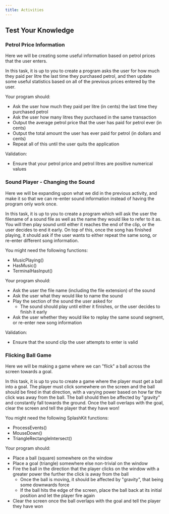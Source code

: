 ```yaml
---
title: Activities
---
```


## Test Your Knowledge

### Petrol Price Information

Here we will be creating some useful information based on petrol prices that the user enters.

In this task, it is up to you to create a program asks the user for how much they paid per litre the last time they purchased petrol, and then update some useful statistics based on all of the previous prices entered by the user.

Your program should:

- Ask the user how much they paid per litre (in cents) the last time they purchased petrol
- Ask the user how many litres they purchased in the same transaction
- Output the average petrol price that the user has paid for petrol ever (in cents)
- Output the total amount the user has ever paid for petrol (in dollars and cents)
- Repeat all of this until the user quits the application

Validation:

- Ensure that your petrol price and petrol litres are positive numerical values

### Sound Player - Changing the Sound

Here we will be expanding upon what we did in the previous activity, and make it so that we can re-enter sound information instead of having the program only work once.

In this task, it is up to you to create a program which will ask the user the filename of a sound file as well as the name they would like to refer to it as. You will then play sound until either it reaches the end of the clip, or the user decides to end it early. On top of this, once the song has finished playing, it should ask if the user wants to either repeat the same song, or re-enter different song information.

You might need the following functions:

- MusicPlaying()
- HasMusic()
- TerminalHasInput()

Your program should:

- Ask the user the file name (including the file extension) of the sound
- Ask the user what they would like to name the sound
- Play the section of the sound the user asked for
  - The sound should play until either it finishes, or the user decides to finish it early
- Ask the user whether they would like to replay the same sound segment, or re-enter new song information

Validation:

- Ensure that the sound clip the user attempts to enter is valid

### Flicking Ball Game

Here we will be making a game where we can "flick" a ball across the screen towards a goal.

In this task, it is up to you to create a game where the player must get a ball into a goal. The player must click somewhere on the screen and the ball should be fired in that direction, with a varying power based on how far the click was away from the ball. The ball should then be affected by "gravity" and constantly fall towards the ground. Once the ball overlaps with the goal, clear the screen and tell the player that they have won!

You might need the following SplashKit functions:

- ProcessEvents()
- MouseDown()
- TriangleRectangleIntersect()

Your program should:

- Place a ball (square) somewhere on the window
- Place a goal (triangle) somewhere else non-trivial on the window
- Fire the ball in the direction that the player clicks on the window with a greater power the further the click is away from the ball
  - Once the ball is moving, it should be affected by "gravity", that being some downwards force
  - If the ball hits the edge of the screen, place the ball back at its initial position and let the player fire again
- Clear the screen once the ball overlaps with the goal and tell the player they have won
